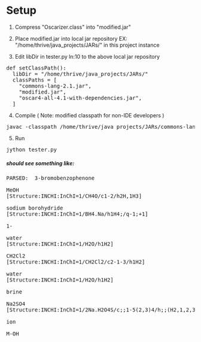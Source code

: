 # Setup

1. Compress "Oscarizer.class" into "modified.jar"

2. Place modified.jar into local jar repository 
EX: "/home/thrive/java_projects/JARs/" in this project instance

3. Edit libDir in tester.py ln:10 to the above local jar repository
<pre>
def setClassPath():
  libDir = "/home/thrive/java_projects/JARs/"
  classPaths = [
    "commons-lang-2.1.jar",
    "modified.jar",
    "oscar4-all-4.1-with-dependencies.jar",
  ]
</pre>

4. Compile ( Note: modified classpath for non-IDE developers )
<pre>
javac -classpath /home/thrive/java_projects/JARs/commons-lang-2.1.jar:/home/thrive/java_projects/JARs/oscar4-all-4.1-with-dependencies.jar Oscarizer.java
</pre>

5. Run
<pre>
jython tester.py
</pre>



##### should see something like:

<pre>
PARSED:  3-bromobenzophenone
 
MeOH
[Structure:INCHI:InChI=1/CH4O/c1-2/h2H,1H3]
 
sodium borohydride
[Structure:INCHI:InChI=1/BH4.Na/h1H4;/q-1;+1]
 
1-
 
water
[Structure:INCHI:InChI=1/H2O/h1H2]
 
CH2Cl2
[Structure:INCHI:InChI=1/CH2Cl2/c2-1-3/h1H2]
 
water
[Structure:INCHI:InChI=1/H2O/h1H2]
 
brine
 
Na2SO4
[Structure:INCHI:InChI=1/2Na.H2O4S/c;;1-5(2,3)4/h;;(H2,1,2,3,4)/q2*+1;/p-2/f2Na.O4S/q2m;-2]
 
ion
 
M-OH

</pre>



